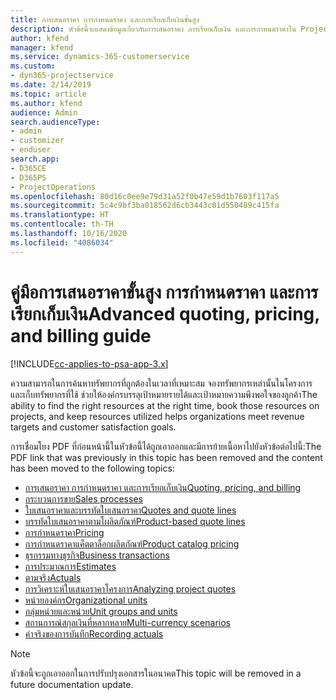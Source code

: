 ```yaml
---
title: การเสนอราคา การกำหนดราคา และการเรียกเก็บเงินขั้นสูง
description: หัวข้อนี้จะแสดงข้อมูลเกี่ยวกับการเสนอราคา การเรียกเก็บเงิน และการกำหนดราคาใน Project Service Automation
author: kfend
manager: kfend
ms.service: dynamics-365-customerservice
ms.custom:
- dyn365-projectservice
ms.date: 2/14/2019
ms.topic: article
ms.author: kfend
audience: Admin
search.audienceType:
- admin
- customizer
- enduser
search.app:
- D365CE
- D365PS
- ProjectOperations
ms.openlocfilehash: 80d16c0ee9e79d31a52f0b47e59d1b7603f117a5
ms.sourcegitcommit: 5c4c9bf3ba018562d6cb3443c01d550489c415fa
ms.translationtype: HT
ms.contentlocale: th-TH
ms.lasthandoff: 10/16/2020
ms.locfileid: "4086034"
---
```

# <a name="advanced-quoting-pricing-and-billing-guide"></a><span data-ttu-id="b4a0e-103">คู่มือการเสนอราคาขั้นสูง การกำหนดราคา และการเรียกเก็บเงิน</span><span class="sxs-lookup"><span data-stu-id="b4a0e-103">Advanced quoting, pricing, and billing guide</span></span>

[!INCLUDE[cc-applies-to-psa-app-3.x](../../includes/cc-applies-to-psa-app-3x.md)]

<span data-ttu-id="b4a0e-104">ความสามารถในการค้นหาทรัพยากรที่ถูกต้องในเวลาที่เหมาะสม จองทรัพยากรเหล่านั้นในโครงการ และเก็บทรัพยากรที่ใช้ ช่วยให้องค์กรบรรลุเป้าหมายรายได้และเป้าหมายความพึงพอใจของลูกค้า</span><span class="sxs-lookup"><span data-stu-id="b4a0e-104">The ability to find the right resources at the right time, book those resources on projects, and keep resources utilized helps organizations meet revenue targets and customer satisfaction goals.</span></span> 

<span data-ttu-id="b4a0e-105">การเชื่อมโยง PDF ที่ก่อนหน้านี้ในหัวข้อนี้ได้ถูกเอาออกและมีการย้ายเนื้อหาไปยังหัวข้อต่อไปนี้:</span><span class="sxs-lookup"><span data-stu-id="b4a0e-105">The PDF link that was previously in this topic has been removed and the content has been moved to the following topics:</span></span>

- [<span data-ttu-id="b4a0e-106">การเสนอราคา การกำหนดราคา และการเรียกเก็บเงิน</span><span class="sxs-lookup"><span data-stu-id="b4a0e-106">Quoting, pricing, and billing</span></span>](../quote-bill-price.md)
- [<span data-ttu-id="b4a0e-107">กระบวนการขาย</span><span class="sxs-lookup"><span data-stu-id="b4a0e-107">Sales processes</span></span>](../basic-sales-process.md)
- [<span data-ttu-id="b4a0e-108">ใบเสนอราคาและบรรทัดใบเสนอราคา</span><span class="sxs-lookup"><span data-stu-id="b4a0e-108">Quotes and quote lines</span></span>](../basic-quote-lines.md)
- [<span data-ttu-id="b4a0e-109">บรรทัดใบเสนอราคาตามโผลิตภัณฑ์</span><span class="sxs-lookup"><span data-stu-id="b4a0e-109">Product-based quote lines</span></span>](../product-based-quote-lines.md)
- [<span data-ttu-id="b4a0e-110">การกำหนดราคา</span><span class="sxs-lookup"><span data-stu-id="b4a0e-110">Pricing</span></span>](../basic-pricing.md)
- [<span data-ttu-id="b4a0e-111">การกำหนดราคาแค็ตตาล็อกผลิตภัณฑ์</span><span class="sxs-lookup"><span data-stu-id="b4a0e-111">Product catalog pricing</span></span>](../product-catalog-pricing.md)
- [<span data-ttu-id="b4a0e-112">ธุรกรรมทางธุรกิจ</span><span class="sxs-lookup"><span data-stu-id="b4a0e-112">Business transactions</span></span>](../basic-business-transactions.md)
- [<span data-ttu-id="b4a0e-113">การประมาณการ</span><span class="sxs-lookup"><span data-stu-id="b4a0e-113">Estimates</span></span>](../estimates.md)
- [<span data-ttu-id="b4a0e-114">ตามจริง</span><span class="sxs-lookup"><span data-stu-id="b4a0e-114">Actuals</span></span>](../actuals.md)
- [<span data-ttu-id="b4a0e-115">การวิเคราะห์ใบเสนอราคาโครงการ</span><span class="sxs-lookup"><span data-stu-id="b4a0e-115">Analyzing project quotes</span></span>](../basic-analyzing-quotes.md)
- [<span data-ttu-id="b4a0e-116">หน่วยองค์กร</span><span class="sxs-lookup"><span data-stu-id="b4a0e-116">Organizational units</span></span>](../advanced-organizational.md)
- [<span data-ttu-id="b4a0e-117">กลุ่มหน่วยและหน่วย</span><span class="sxs-lookup"><span data-stu-id="b4a0e-117">Unit groups and units</span></span>](../advanced-units.md)
- [<span data-ttu-id="b4a0e-118">สถานการณ์สกุลเงินที่หลากหลาย</span><span class="sxs-lookup"><span data-stu-id="b4a0e-118">Multi-currency scenarios</span></span>](../advanced-currency.md)
- [<span data-ttu-id="b4a0e-119">ค่าจริงของการบันทึก</span><span class="sxs-lookup"><span data-stu-id="b4a0e-119">Recording actuals</span></span>](../advanced-actuals.md)

> [!NOTE]
> <span data-ttu-id="b4a0e-120">หัวข้อนี้จะถูกเอาออกในการปรับปรุงเอกสารในอนาคต</span><span class="sxs-lookup"><span data-stu-id="b4a0e-120">This topic will be removed in a future documentation update.</span></span> 
